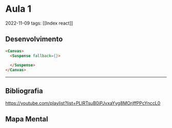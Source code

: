 # Aula 1
2022-11-09
tags: [[Index react]]

## Desenvolvimento

~~~html
<Canvas>
  <Suspense fallback={}>
    
  </Suspense>
</Canvas>
~~~

-----------------------------------------------
## Bibliografia

https://youtube.com/playlist?list=PLIRTsuB0iPJvxaYyg8MOrjffPPcYnccL0


## Mapa Mental